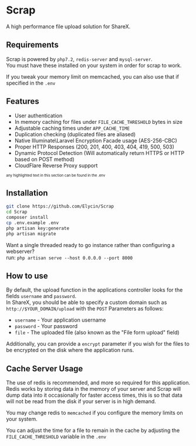 # Scrap
A high performance file upload solution for ShareX.

## Requirements
Scrap is powered by `php7.2`, `redis-server` and `mysql-server`.  
You must have these installed on your system in order for scrap to work.

If you tweak your memory limit on memcached, you can also use that if specified in the `.env`

## Features
- User authentication
- In memory caching for files under `FILE_CACHE_THRESHOLD` bytes in size
- Adjustable caching times under `APP_CACHE_TIME`
- Duplication checking (duplicated files are aliased)
- Native Illuminate\Laravel Encryption Facade usage (AES-256-CBC)
- Proper HTTP Responses (200, 201, 400, 403, 404, 419, 500, 503)
- Dynamic Protocol Detection (Will automatically return HTTPS or HTTP based on POST method)
- CloudFlare Reverse Proxy support

<sub><sup>any highlighted text in this section can be found in the .env</sup></sub>

## Installation
```bash
git clone https://github.com/Elycin/Scrap
cd Scrap
composer install
cp .env.example .env
php artisan key:generate
php artisan migrate
```

Want a single threaded ready to go instance rather than configuring a webserver?  
run: `php artisan serve --host 0.0.0.0 --port 8000`

## How to use
By default, the upload function in the applications controller looks for the fields `username` and `password`.  
In ShareX, you should be able to specify a custom domain such as `http://$YOUR_DOMAIN/upload` with the `POST` Parameters as follows:
- `username` - Your application username
- `password` - Your password
- `file` - The uploaded file (also known as the "File form upload" field)

Additionally, you can provide a `encrypt` parameter if you wish for the files to be encrypted on the disk where the application runs.

## Cache Server Usage
The use of redis is recommended, and more so required for this application.
Redis works by storing data in the memory of your server and Scrap will dump data into it occasionally for faster access times, this is so that data will not be read from the disk if your server is in high demand.

You may change redis to `memcached` if you configure the memory limits on your system.  

You can adjust the time for a file to remain in the cache by adjusting the `FILE_CACHE_THRESHOLD` variable in the `.env`